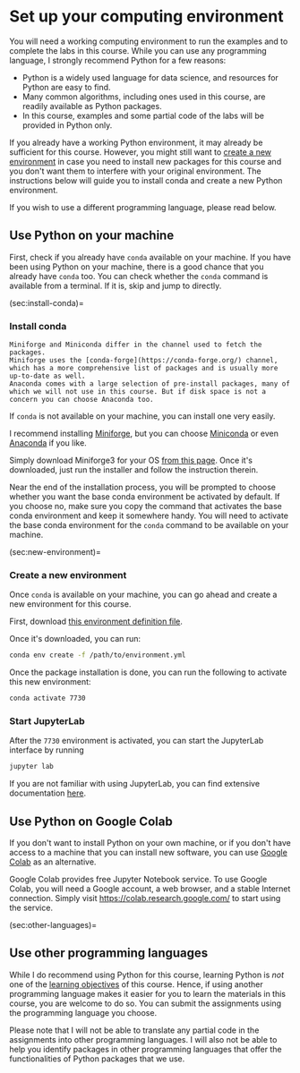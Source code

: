 # Set up your computing environment

You will need a working computing environment to run the examples and to complete the labs in this course.
While you can use any programming language, I strongly recommend Python for a few reasons:
- Python is a widely used language for data science, and resources for Python are easy to find.
- Many common algorithms, including ones used in this course, are readily available as Python packages.
- In this course, examples and some partial code of the labs will be provided in Python only.

If you already have a working Python environment, it may already be sufficient for this course.
However, you might still want to [create a new environment](sec:new-environment) in case you need to install new packages
for this course and you don't want them to interfere with your original environment.
The instructions below will guide you to install conda and create a new Python environment.

If you wish to use a different programming language, please read [](sec:other-languages) below.

## Use Python on your machine

First, check if you already have `conda` available on your machine.
If you have been using Python on your machine, there is a good chance that you already have `conda` too.
You can check whether the `conda` command is available from a terminal.
If it is, skip [](sec:install-conda) and jump to [](sec:new-environment) directly.

(sec:install-conda)=
### Install conda

```{margin}
Miniforge and Miniconda differ in the channel used to fetch the packages.
Miniforge uses the [conda-forge](https://conda-forge.org/) channel, which has a more comprehensive list of packages and is usually more up-to-date as well.
Anaconda comes with a large selection of pre-install packages, many of which we will not use in this course. But if disk space is not a concern you can choose Anaconda too.
```

If `conda` is not available on your machine, you can install one very easily.

I recommend installing [Miniforge](https://github.com/conda-forge/miniforge/blob/main/README.md), but you can choose [Miniconda](https://docs.conda.io/projects/miniconda/en/latest/) or even [Anaconda](https://www.anaconda.com/download) if you like.

Simply download Miniforge3 for your OS [from this page](https://github.com/conda-forge/miniforge/blob/main/README.md#miniforge3).
Once it's downloaded, just run the installer and follow the instruction therein.

Near the end of the installation process, you will be prompted to choose whether you want the base conda environment be activated by default.
If you choose no, make sure you copy the command that activates the base conda environment and keep it somewhere handy.
You will need to activate the base conda environment for the `conda` command to be available on your machine.

(sec:new-environment)=
### Create a new environment
Once `conda` is available on your machine, you can go ahead and create a new environment for this course.

First, download [this environment definition file](https://yymao.github.io/phys7730/spring2024/environment.yml).

Once it's downloaded, you can run:

```sh
conda env create -f /path/to/environment.yml
```

Once the package installation is done, you can run the following to activate this new environment:
```sh
conda activate 7730
```

### Start JupyterLab

After the `7730` environment is activated, you can start the JupyterLab interface by running
```sh
jupyter lab
```

If you are not familiar with using JupyterLab, you can find extensive documentation [here](https://jupyterlab.readthedocs.io/en/latest/user/interface.html).

## Use Python on Google Colab

If you don't want to install Python on your own machine, or if you don't have access to a machine that you can install new software,
you can use [Google Colab](https://colab.google/) as an alternative.

Google Colab provides free Jupyter Notebook service.
To use Google Colab, you will need a Google account, a web browser, and a stable Internet connection.
Simply visit https://colab.research.google.com/ to start using the service.


(sec:other-languages)=
## Use other programming languages

While I do recommend using Python for this course, learning Python is *not* one of the [learning objectives](sec:learning-objectives) of this course.
Hence, if using another programming language makes it easier for you to learn the materials in this course,
you are welcome to do so. You can submit the assignments using the programming language you choose.

Please note that I will not be able to translate any partial code in the assignments into other programming languages.
I will also not be able to help you identify packages in other programming languages that offer the functionalities of Python packages that we use.
